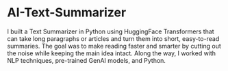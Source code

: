 # AI-Text-Summarizer
I built a Text Summarizer in Python using HuggingFace Transformers that can take long paragraphs or articles and turn them into short, easy-to-read summaries. The goal was to make reading faster and smarter by cutting out the noise while keeping the main idea intact. Along the way, I worked with NLP techniques, pre-trained GenAI models, and Python.
